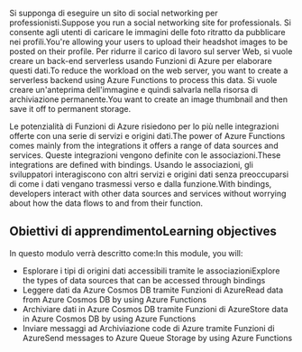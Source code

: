 <span data-ttu-id="28527-101">Si supponga di eseguire un sito di social networking per professionisti.</span><span class="sxs-lookup"><span data-stu-id="28527-101">Suppose you run a social networking site for professionals.</span></span> <span data-ttu-id="28527-102">Si consente agli utenti di caricare le immagini delle foto ritratto da pubblicare nei profili.</span><span class="sxs-lookup"><span data-stu-id="28527-102">You're allowing your users to upload their headshot images to be posted on their profile.</span></span> <span data-ttu-id="28527-103">Per ridurre il carico di lavoro sul server Web, si vuole creare un back-end serverless usando Funzioni di Azure per elaborare questi dati.</span><span class="sxs-lookup"><span data-stu-id="28527-103">To reduce the workload on the web server, you want to create a serverless backend using Azure Functions to process this data.</span></span> <span data-ttu-id="28527-104">Si vuole creare un'anteprima dell'immagine e quindi salvarla nella risorsa di archiviazione permanente.</span><span class="sxs-lookup"><span data-stu-id="28527-104">You want to create an image thumbnail and then save it off to permanent storage.</span></span> 

<span data-ttu-id="28527-105">Le potenzialità di Funzioni di Azure risiedono per lo più nelle integrazioni offerte con una serie di servizi e origini dati.</span><span class="sxs-lookup"><span data-stu-id="28527-105">The power of Azure Functions comes mainly from the integrations it offers a range of data sources and services.</span></span> <span data-ttu-id="28527-106">Queste integrazioni vengono definite con le associazioni.</span><span class="sxs-lookup"><span data-stu-id="28527-106">These integrations are defined with bindings.</span></span> <span data-ttu-id="28527-107">Usando le associazioni, gli sviluppatori interagiscono con altri servizi e origini dati senza preoccuparsi di come i dati vengano trasmessi verso e dalla funzione.</span><span class="sxs-lookup"><span data-stu-id="28527-107">With bindings, developers interact with other data sources and services without worrying about how the data flows to and from their function.</span></span>

## <a name="learning-objectives"></a><span data-ttu-id="28527-108">Obiettivi di apprendimento</span><span class="sxs-lookup"><span data-stu-id="28527-108">Learning objectives</span></span>

<span data-ttu-id="28527-109">In questo modulo verrà descritto come:</span><span class="sxs-lookup"><span data-stu-id="28527-109">In this module, you will:</span></span>

- <span data-ttu-id="28527-110">Esplorare i tipi di origini dati accessibili tramite le associazioni</span><span class="sxs-lookup"><span data-stu-id="28527-110">Explore the types of data sources that can be accessed through bindings</span></span>
- <span data-ttu-id="28527-111">Leggere dati da Azure Cosmos DB tramite Funzioni di Azure</span><span class="sxs-lookup"><span data-stu-id="28527-111">Read data from Azure Cosmos DB by using Azure Functions</span></span>
- <span data-ttu-id="28527-112">Archiviare dati in Azure Cosmos DB tramite Funzioni di Azure</span><span class="sxs-lookup"><span data-stu-id="28527-112">Store data in Azure Cosmos DB by using Azure Functions</span></span>
- <span data-ttu-id="28527-113">Inviare messaggi ad Archiviazione code di Azure tramite Funzioni di Azure</span><span class="sxs-lookup"><span data-stu-id="28527-113">Send messages to Azure Queue Storage by using Azure Functions</span></span>
